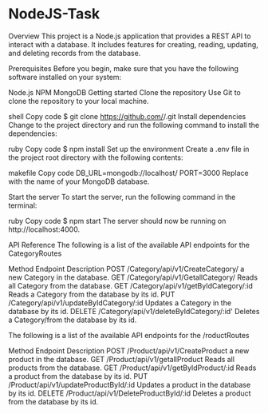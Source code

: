 # NodeJS-Task


Overview
This project is a Node.js application that provides a REST API to interact with a database. It includes features for creating, reading, updating, and deleting records from the database.

Prerequisites
Before you begin, make sure that you have the following software installed on your system:

Node.js
NPM
MongoDB
Getting started
Clone the repository
Use Git to clone the repository to your local machine.

shell
Copy code
$ git clone https://github.com/<username>/<project-name>.git
Install dependencies
Change to the project directory and run the following command to install the dependencies:

ruby
Copy code
$ npm install
Set up the environment
Create a .env file in the project root directory with the following contents:

makefile
Copy code
DB_URL=mongodb://localhost/<database-name>
PORT=3000
Replace <database-name> with the name of your MongoDB database.

Start the server
To start the server, run the following command in the terminal:

ruby
Copy code
$ npm start
The server should now be running on http://localhost:4000.

API Reference
The following is a list of the available API endpoints for the CategoryRoutes

Method	Endpoint	Description
POST	/Category/api/v1/CreateCategory/                 a new Category in the database.
GET	/Category/api/v1/GetallCategory/	         Reads all Category from the database.
GET	/Category/api/v1/getByIdCategory/:id	         Reads a Category from the database by its id.
PUT	/Category/api/v1/updateByIdCategory/:id	         Updates a Category in the database by its id.
DELETE	/Category/api/v1/deleteByIdCategory/:id'	 Deletes a Category/from the database by its id.


The following is a list of the available API endpoints for the /roductRoutes

Method 
  Endpoint
  Description
POST	/Product/api/v1/CreateProduct                a new product in the database.
GET	/Product/api/v1/getallProduct	             Reads all products from the database.
GET	/Product/api/v1/getByIdProduct/:id	    Reads a product from the database by its id.
PUT	/Product/api/v1/updateProductById/:id	    Updates a product in the database by its id.
DELETE	/Product/api/v1/DeleteProductById/:id	     Deletes a product from the database by its id.
